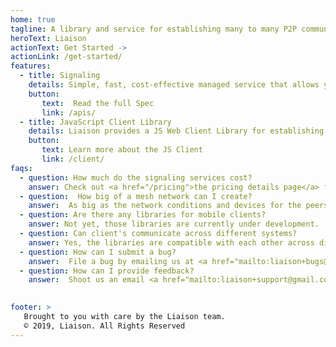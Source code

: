 ```yaml
---
home: true
tagline: A library and service for establishing many to many P2P communication.
heroText: Liaison
actionText: Get Started ->
actionLink: /get-started/
features: 
  - title: Signaling 
    details: Simple, fast, cost-effective managed service that allows you to connect peers together for the purpose of discovery without having to think about servers. Liaison Signaling provides let's you focusing on establishing P2P by providing API's for the purpose of signaling and discovery without the hassle of provisioning, managing, and scaling your own fleet. Pay only for what you use.
    button:
       text:  Read the full Spec
       link: /apis/
  - title: JavaScript Client Library
    details: Liaison provides a JS Web Client Library for establishing many-to-many P2P connections over the web. The client consumes the signaling services, and creates a mesh network of WebRTC P2P connections that are managed for you through the client. It makes the minimum amount of calls it needs to the services to set up a connection, and provides a consumable interface so you can focus on building your web application.
    button:
       text: Learn more about the JS Client
       link: /client/
faqs:
  - question: How much do the signaling services cost?
    answer: Check out <a href="/pricing">the pricing details page</a> for more information.
  - question:  How big of a mesh network can I create?
    answer:  As big as the network conditions and devices for the peers your trying to connect allows.
  - question: Are there any libraries for mobile clients?
    answer: Not yet, those libraries are currently under development.
  - question: Can client's communicate across different systems?
    answer: Yes, the libraries are compatible with each other across different systems such as iOS, Android, Web, etc.
  - question: How can I submit a bug?
    answer:  File a bug by emailing us at <a href="mailto:liaison+bugs@gmail.com">liaison+bugs@gmail.com</a> with environment information and replication steps and we'll investigate it.
  - question: How can I provide feedback?
    answer:  Shoot us an email <a href="mailto:liaison+support@gmail.com">liaison+support@gmail.com</a> we'd love to hear what you think about our products and services.

    
footer: >
   Brought to you with care by the Liaison team.
   © 2019, Liaison. All Rights Reserved
---
```

